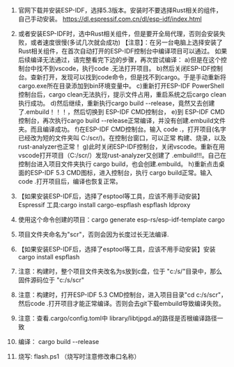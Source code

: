 1. 官网下载并安装ESP-IDF，选择5.3版本。安装时不要选择Rust相关的组件，自己手动安装。 https://dl.espressif.com.cn/dl/esp-idf/index.html
2. 或者安装ESP-IDF时，选中Rust相关组件，但是要开全局代理，否则会安装失败，或者速度很慢(多试几次就会成功)
   【注意】：在另一台电脑上选择安装了Rust相关组件，在首次自动打开的ESP-IDF控制台中编译项目可以通过。
            如果后续编译无法通过，请完整看完下边的步骤，再次尝试编译：
            a)但是在这个控制台中找不到vscode，执行code .无法打开项目。
            b)然后关闭ESP-IDF控制台。查新打开，发现可以找到code命令，但是找不到cargo。于是手动重新将cargo.exe所在目录添加到bin环境变量中。
            c)重新打开ESP-IDF PowerShell控制台后，cargo clean无法执行，提示文件占用，重启系统之后cargo clean执行成功。
            d)然后继续，重新执行cargo build --release，竟然又去创建了.embuild！！！，然后切换到 ESP-IDF CMD控制台，
            e)到 ESP-IDF CMD控制台，再次执行cargo build --release正常编译，并没有创建.embuild文件夹。而且编译成功。
            f)在ESP-IDF CMD控制台。输入 code .，打开项目(名字已经改为短的文件夹叫 C:/scr/)。在控制台窗口，可以正常 构建、烧录，以及rust-analyzer也正常！
            g)此时关闭ESP-IDF控制台，关闭vscode。重新在用vscode打开项目（C:/scr/）发现rust-analyzer又创建了 .embuild!!!。自己在控制台进入项目文件夹执行 cargo build，也会创建.embuild。
            h)重新点击桌面的ESP-IDF 5.3 CMD图标，进入控制台，执行 cargo build正常。输入 code .打开项目后，编译也恢复正常。

3. 【如果安装ESP-IDF后，选择了esptool等工具，应该不用手动安装】Espressif 工具:cargo install cargo-espflash espflash ldproxy
4. 使用这个命令创建的项目：cargo generate esp-rs/esp-idf-template cargo
5. 项目文件夹命名为"scr"，否则会因为长度过长无法编译.
6. 【如果安装ESP-IDF后，选择了esptool等工具，应该不用手动安装】安装 cargo install espflash
7. 注意：构建时，整个项目文件夹改名为s放到c盘，位于 "c:/s/"目录中，那么固件源码位于 "c:/s/scr"
7. 注意：构建时，打开ESP-IDF 5.3 CMD控制台，进入项目目录"cd c:/s/scr"，然后code .打开项目才能正常编译。否则会去git下载embuild导致编译失败。
8. 注意：查看.cargo/config.toml中 library/libtjpgd.a的路径是否根编译路径一致
9. 编译： cargo build --release
10. 烧写: flash.ps1 （烧写时注意修改串口名称）